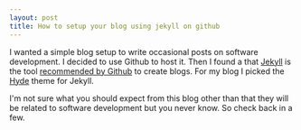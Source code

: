 ```yaml
---
layout: post
title: How to setup your blog using jekyll on github
---
```


I wanted a simple blog setup to write occasional posts on software development. I decided to use Github to host it. Then I found a that 
[Jekyll](http://jekyllrb.com) is the tool [recommended by Github](https://help.github.com/articles/using-jekyll-with-pages/) to create 
blogs. For my blog I picked the [Hyde](https://github.com/poole/hyde) theme for Jekyll.

I'm not sure what you should expect from this blog other than that they will be related to software development but you never know. 
So check back in a few.
